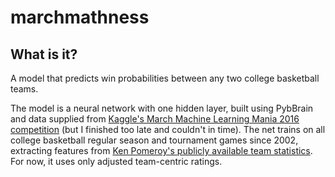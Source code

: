 # marchmathness
## What is it?
A model that predicts win probabilities between any two college basketball teams. 

The model is a neural network with one hidden layer, built using PybBrain and data supplied from [Kaggle's March Machine Learning Mania 2016 competition](https://www.kaggle.com/c/march-machine-learning-mania-2016) (but I finished too late and couldn't in time). The net trains on all college basketball regular season and tournament games since 2002, extracting features from [Ken Pomeroy's publicly available team statistics](http://kenpom.com/). For now, it uses only adjusted team-centric ratings. 